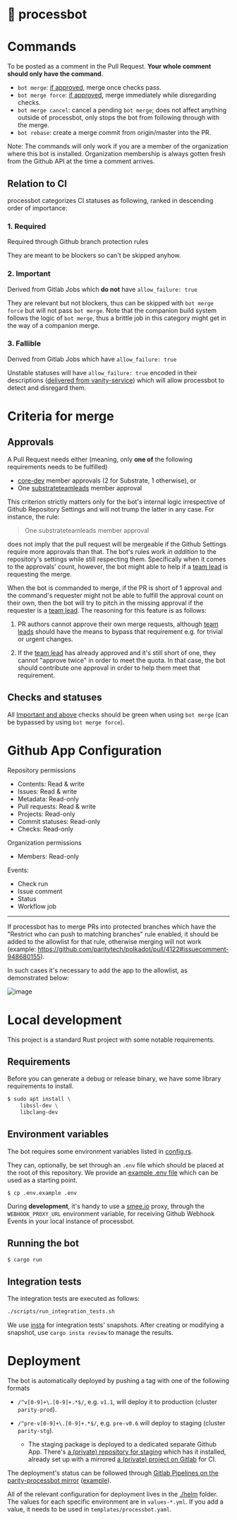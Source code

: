 # 👾 processbot

# Commands

To be posted as a comment in the Pull Request. **Your whole comment should only
have the command**.

- `bot merge`: [if approved](#criteria-for-merge), merge once checks pass.
- `bot merge force`: [if approved](#criteria-for-merge), merge immediately
  while disregarding checks.
- `bot merge cancel`: cancel a pending `bot merge`; does not affect anything
  outside of processbot, only stops the bot from following through with the
  merge.
- `bot rebase`: create a merge commit from origin/master into the PR.

Note: The commands will only work if you are a member of the organization where
this bot is installed. Organization membership is always gotten fresh from the
Github API at the time a comment arrives.

## Relation to CI

processbot categorizes CI statuses as following, ranked in descending order of
importance:

### 1. Required

Required through Github branch protection rules

They are meant to be blockers so can't be skipped anyhow.

### 2. Important

Derived from Gitlab Jobs which **do not** have `allow_failure: true`

They are relevant but not blockers, thus can be skipped with `bot merge force`
but will not pass `bot merge`. Note that the companion build system follows the
logic of `bot merge`, thus a brittle job in this category might get in the way
of a companion merge.

### 3. Fallible

Derived from Gitlab Jobs which have `allow_failure: true`

Unstable statuses will have `allow_failure: true` encoded in their descriptions
([delivered from vanity-service](https://gitlab.parity.io/parity/websites/vanity-service/-/blob/ddc0af0ec8520a99a35b9e33de57d28d37678686/service.js#L77))
which will allow processbot to detect and disregard them.

# Criteria for merge

## Approvals

A Pull Request needs either (meaning, only **one of** the following
requirements needs to be fulfilled)

- [core-dev](https://github.com/orgs/paritytech/teams/core-devs) member approvals (2 for Substrate, 1 otherwise), or
- One [substrateteamleads](https://github.com/orgs/paritytech/teams/substrateteamleads) member approval

This criterion strictly matters only for the bot's internal logic irrespective
of Github Repository Settings and will not trump the latter in any case. For
instance, the rule:

> One substrateteamleads member approval

does not imply that the pull request will be mergeable if the Github Settings
require more approvals than that. The bot's rules work *in addition* to the
repository's settings while still respecting them. Specifically when it comes
to the approvals' count, however, the bot might able to help if a
[team lead](https://github.com/orgs/paritytech/teams/substrateteamleads)
is requesting the merge.

When the bot is commanded to merge, if the PR is short of 1 approval and the
command's requester might not be able to fulfill the approval count on their
own, then the bot will try to pitch in the missing approval if the requester is
a [team lead](https://github.com/orgs/paritytech/teams/substrateteamleads).
The reasoning for this feature is as follows:

1. PR authors cannot approve their own merge requests, although
	[team leads](https://github.com/orgs/paritytech/teams/substrateteamleads)
	should have the means to bypass that requirement e.g. for trivial or urgent
	changes.

2. If the
	[team lead](https://github.com/orgs/paritytech/teams/substrateteamleads)
	has already approved and it's still
	short of one, they cannot "approve twice" in order to meet the quota. In that
	case, the bot should contribute one approval in order to help them meet that
	requirement.

## Checks and statuses

All [Important and above](#relation-to-ci) checks should be green when using
`bot merge` (can be bypassed by using `bot merge force`).

# Github App Configuration

Repository permissions

- Contents: Read & write
- Issues: Read & write
- Metadata: Read-only
- Pull requests: Read & write
- Projects: Read-only
- Commit statuses: Read-only
- Checks: Read-only

Organization permissions

- Members: Read-only

Events:

- Check run
- Issue comment
- Status
- Workflow job

---

If processbot has to merge PRs into protected branches which have the
"Restrict who can push to matching branches" rule enabled, it should
be added to the allowlist for that rule, otherwise merging will not work
(example: https://github.com/paritytech/polkadot/pull/4122#issuecomment-948680155).

In such cases it's necessary to add the app to the allowlist, as
demonstrated below:

![image](https://user-images.githubusercontent.com/77391175/138313741-b33b86a5-ee58-4031-a7da-12703ea9958e.png)

# Local development

This project is a standard Rust project with some notable requirements.

## Requirements

Before you can generate a debug or release binary, we have some library
requirements to install.

```sh
$ sudo apt install \
    libssl-dev \
    libclang-dev
```

## Environment variables

The bot requires some environment variables listed in
[config.rs](./src/config.rs).

They can, optionally, be set through an `.env`
file which should be placed at the root of this repository. We provide an
[example .env file](./.env.example) which can be used as a starting point.

```
$ cp .env.example .env
```

During **development**, it's handy to use a [smee.io](https://smee.io/) proxy,
through the `WEBHOOK_PROXY_URL` environment variable, for receiving Github
Webhook Events in your local instance of processbot.

## Running the bot

```sh
$ cargo run
```

## Integration tests

The integration tests are executed as follows:

```sh
./scripts/run_integration_tests.sh
```

We use [insta](https://github.com/mitsuhiko/insta#introduction) for integration
tests' snapshots. After creating or modifying a snapshot, use `cargo insta
review` to manage the results.

# Deployment

The bot is automatically deployed by pushing a tag with one of the following formats

- `/^v[0-9]+\.[0-9]+.*$/`, e.g. `v1.1`, will deploy it to production (cluster
  `parity-prod`).

- `/^pre-v[0-9]+\.[0-9]+.*$/`, e.g. `pre-v0.6` will deploy to staging (cluster
  `parity-stg`).
  - The staging package is deployed to a dedicated separate Github App. There's
    [a (private) repository for staging](https://github.com/paritytech/polkadot-for-processbot-staging)
    which has it installed, already set up with a mirrored
	[a (private) project on Gitlab](https://gitlab.parity.io/parity/polkadot-for-processbot-staging)
	for CI.

The deployment's status can be followed through
[Gitlab Pipelines on the parity-processbot mirror](https://gitlab.parity.io/parity/parity-processbot/-/pipelines)
([example](https://gitlab.parity.io/parity/parity-processbot/-/jobs/867102)).

All of the relevant configuration for deployment lives in the [./helm](./helm)
folder. The values for each specific environment are in `values-*.yml`. If you
add a value, it needs to be used in `templates/processbot.yaml`.
